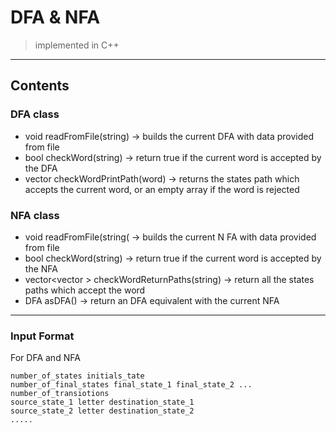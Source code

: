 # DFA & NFA 
> implemented in C++

---

## Contents
### DFA class 
- void readFromFile(string) -> builds the current DFA with data provided from file
- bool checkWord(string) -> return true if the current word is accepted by the DFA
- vector<int> checkWordPrintPath(word) -> returns the states path which accepts the current word, or an empty array if the word is rejected
### NFA class
- void readFromFile(string( -> builds the current N FA with data provided from file
- bool checkWord(string) -> return true if the current word is accepted by the NFA
- vector<vector <int>> checkWordReturnPaths(string) -> return all the states paths which accept the word
- DFA asDFA() -> return an DFA equivalent with the current NFA

---

### Input Format
For DFA and NFA
```
number_of_states initials_tate
number_of_final_states final_state_1 final_state_2 ...
number_of_transiotions
source_state_1 letter destination_state_1
source_state_2 letter destination_state_2
.....
```
